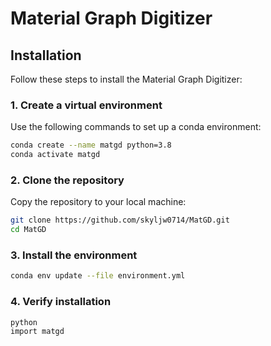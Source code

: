 # Material Graph Digitizer

## Installation

Follow these steps to install the Material Graph Digitizer:

### 1. Create a virtual environment

Use the following commands to set up a conda environment:

```bash
conda create --name matgd python=3.8
conda activate matgd
```

### 2. Clone the repository
Copy the repository to your local machine:

```bash
git clone https://github.com/skyljw0714/MatGD.git
cd MatGD
```

### 3. Install the environment
```bash
conda env update --file environment.yml
```

### 4. Verify installation
```bash
python
import matgd
```
